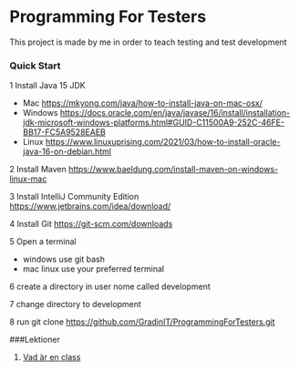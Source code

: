 # Programming For Testers

This project is made by me in order to teach testing and test development

### Quick Start 

1 Install Java 15 JDK 
    
* Mac https://mkyong.com/java/how-to-install-java-on-mac-osx/
* Windows https://docs.oracle.com/en/java/javase/16/install/installation-jdk-microsoft-windows-platforms.html#GUID-C11500A9-252C-46FE-BB17-FC5A9528EAEB
* Linux https://www.linuxuprising.com/2021/03/how-to-install-oracle-java-16-on-debian.html

2 Install Maven https://www.baeldung.com/install-maven-on-windows-linux-mac

3 Install IntelliJ Community Edition https://www.jetbrains.com/idea/download/

4 Install Git https://git-scm.com/downloads

5 Open a terminal 
  * windows use git bash 
  * mac linux use your preferred terminal 

6 create a directory in user nome called development

7 change directory to development

8 run git clone https://github.com/GradinIT/ProgrammingForTesters.git
     


###Lektioner

1. [Vad är en class](lessons/class.md)